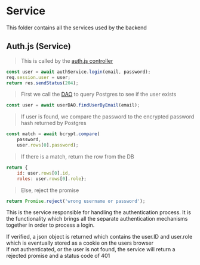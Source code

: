 # Service

This folder contains all the services used by the backend

## Auth.js (Service)

> This is called by the [auth.js controller](#auth-js-controller)

```javascript
const user = await authService.login(email, password);
req.session.user = user;
return res.sendStatus(204);
```

> First we call the [DAO](#dao) to query Postgres to see if the user exists

```javascript
const user = await userDAO.findUserByEmail(email);
```

> If user is found, we compare the password to the encrypted password hash returned by Postgres

```javascript
const match = await bcrypt.compare(
    password, 
    user.rows[0].password);
```

> If there is a match, return the row from the DB

```javascript
return {
    id: user.rows[0].id, 
    roles: user.rows[0].role};
```
> Else, reject the promise

```javascript
return Promise.reject('wrong username or password');
```

This is the service responsible for handling the authentication process. It is the functionality which brings all the separate authentication mechanisms together in order to process a login.

<aside class="success">If verified, a json object is returned which contains the user.ID and user.role which is eventually stored as a cookie on the users browser</aside>

<aside class="warning">If not authenticated, or the user is not found, the service will return a rejected promise and a status code of 401</aside>